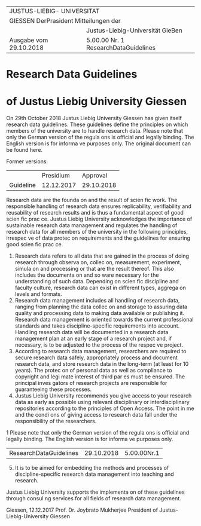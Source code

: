 <html><body><table><tr><td colspan="2">JUSTUS-LIEBIG- UNIVERSITAT</td></tr><tr><td colspan="2">GIESSEN DerPrasident Mitteilungen der</td></tr><tr><td></td><td>Justus-Liebig-Universität GieBen</td></tr><tr><td>Ausgabe vom 29.10.2018</td><td>5.00.00 Nr. 1 ResearchDataGuidelines</td></tr></table></body></html>  

# Research Data Guidelines  

# of Justus Liebig University Giessen  

On 29th October 2018 Justus Liebig University Giessen has given itself research data guidelines. These guidelines define the principles on which members of the university are to handle research data. Please note that only the German version of the regula ons is official and legally binding. The English version is for informa ve purposes only. The original document can be found here.  

Former versions:   


<html><body><table><tr><td></td><td>Presidium</td><td>Approval</td></tr><tr><td>Guideline</td><td>12.12.2017</td><td>29.10.2018</td></tr></table></body></html>  

Research data are the founda on and the result of scien fic work. The responsible handling of research data ensures replicability, verifiability and reusability of research results and is thus a fundamental aspect of good scien fic prac ce. Justus Liebig University acknowledges the importance of sustainable research data management and regulates the handling of research data for all members of the university in the following principles, irrespec ve of data protec on requirements and the guidelines for ensuring good scien fic prac ce.  

1. Research data refers to all data that are gained in the process of doing research through observa on, collec on, measurement, experiment, simula on and processing or that are the result thereof. This also includes the documenta on and so ware necessary for the understanding of such data. Depending on scien fic discipline and faculty culture, research data can exist in different types, aggrega on levels and formats.   
2. Research data management includes all handling of research data, ranging from planning the data collec on and storage to assuring data quality and processing data to making data available or publishing it. Research data management is oriented towards the current professional standards and takes discipline-specific requirements into account. Handling research data will be documented in a research data management plan at an early stage of a research project and, if necessary, is to be adjusted to the process of the respec ve project.   
3. According to research data management, researchers are required to secure research data safely, appropriately process and document research data, and store research data in the long-term (at least for 10 years). The protec on of personal data as well as compliance to copyright and legi mate interest of third par es must be ensured. The principal inves gators of research projects are responsible for guaranteeing these processes.   
4. Justus Liebig University recommends you give access to your research data as early as possible using relevant disciplinary or interdisciplinary repositories according to the principles of Open Access. The point in  me and the condi ons of giving access to research data fall under the responsibility of the researchers.  

1 Please note that only the German version of the regula ons is official and legally binding. The English version is for informa ve purposes only.  

<html><body><table><tr><td>ResearchDataGuidelines</td><td>29.10.2018</td><td>5.00.00Nr.1</td></tr></table></body></html>  

5. It is to be aimed for embedding the methods and processes of discipline-specific research data management into teaching and research.  

Justus Liebig University supports the implementa on of these guidelines through consul ng services for all fields of research data management.  

Giessen, 12.12.2017 Prof. Dr. Joybrato Mukherjee President of Justus-Liebig-University Giessen  